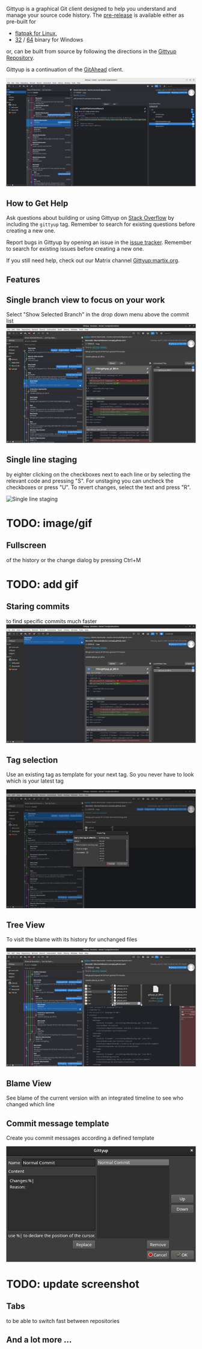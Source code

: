 Gittyup is a graphical Git client designed to help you understand and manage your source code history.
The [pre-release](https://github.com/Murmele/Gittyup/releases) is available either as pre-built for
- [flatpak for Linux](https://github.com/Murmele/Gittyup/releases/download/latest/com.github.Murmele.Gittyup.flatpak),
- [32](https://github.com/Murmele/Gittyup/releases/download/latest/Gittyup-win32-1.0.0-dev.exe) / [64](https://github.com/Murmele/Gittyup/releases/download/latest/Gittyup-win64-1.0.0-dev.exe) binary for Windows

or, can be built from source by following the directions in the [Gittyup Repository](https://github.com/Murmele/Gittyup#how-to-build).

Gittyup is a continuation of the [GitAhead](https://github.com/gitahead/gitahead) client.

![Gittyup](https://raw.githubusercontent.com/Murmele/Gittyup/master/rsrc/screenshots/main_dark_orig.png)

How to Get Help
---------------

Ask questions about building or using Gittyup on
[Stack Overflow](http://stackoverflow.com/questions/tagged/gittyup) by
including the `gittyup` tag. Remember to search for existing questions
before creating a new one.

Report bugs in Gittyup by opening an issue in the
[issue tracker](https://github.com/Murmele/gittyup/issues).
Remember to search for existing issues before creating a new one.

If you still need help, check out our Matrix channel
[Gittyup:martix.org](https://matrix.to/#/#Gittyup:matrix.org).

Features
--------

## Single branch view to focus on your work
Select "Show Selected Branch" in the drop down menu above the commit list
![Single branch](https://raw.githubusercontent.com/Murmele/Gittyup/master/rsrc/screenshots/main_show_selected_branch.png)

## Single line staging 
by eighter clicking on the checkboxes next to each line or by selecting the relevant code and pressing "S". For unstaging you can uncheck the checkboxes or press "U". To revert changes, select the text and press "R".

![Single line staging](https://raw.githubusercontent.com/Murmele/Gittyup/master/rsrc/screenshots/double_tree_single_line_staging.png)
# TODO: image/gif

## Fullscreen
of the history or the change dialog by pressing Ctrl+M

# TODO: add gif

## Staring commits
to find specific commits much faster
![Staring commits](https://raw.githubusercontent.com/Murmele/Gittyup/master/rsrc/screenshots/starring_commits.png)

## Tag selection
Use an existing tag as template for your next tag. So you never have to look which is your latest tag

![Tag selection](https://raw.githubusercontent.com/Murmele/Gittyup/master/rsrc/screenshots/tag_selection.png)

## Tree View
To visit the blame with its history for unchanged files

![Tree View](https://raw.githubusercontent.com/Murmele/Gittyup/master/rsrc/screenshots/treeview.png)

## Blame View
See blame of the current version with an integrated timeline to see who changed which line

## Commit message template
Create you commit messages according a defined template

![Tree View](https://raw.githubusercontent.com/Murmele/Gittyup/master/rsrc/screenshots/CommitMessageTemplateEditor.png)

# TODO: update screenshot

## Tabs
to be able to switch fast between repositories

## And a lot more ...
